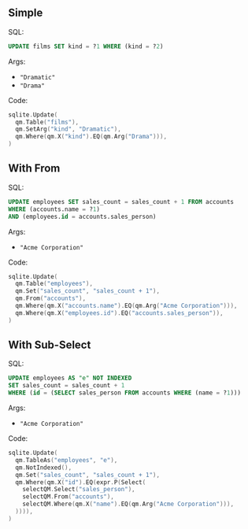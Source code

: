 ## Simple

SQL:

```sql
UPDATE films SET kind = ?1 WHERE (kind = ?2)
```

Args:

* `"Dramatic"`
* `"Drama"`

Code:

```go
sqlite.Update(
  qm.Table("films"),
  qm.SetArg("kind", "Dramatic"),
  qm.Where(qm.X("kind").EQ(qm.Arg("Drama"))),
)
```

## With From

SQL:

```sql
UPDATE employees SET sales_count = sales_count + 1 FROM accounts
WHERE (accounts.name = ?1)
AND (employees.id = accounts.sales_person)
```

Args:

* `"Acme Corporation"`

Code:

```go
sqlite.Update(
  qm.Table("employees"),
  qm.Set("sales_count", "sales_count + 1"),
  qm.From("accounts"),
  qm.Where(qm.X("accounts.name").EQ(qm.Arg("Acme Corporation"))),
  qm.Where(qm.X("employees.id").EQ("accounts.sales_person")),
)
```

## With Sub-Select

SQL:

```sql
UPDATE employees AS "e" NOT INDEXED
SET sales_count = sales_count + 1
WHERE (id = (SELECT sales_person FROM accounts WHERE (name = ?1)))
```

Args:

* `"Acme Corporation"`

Code:

```go
sqlite.Update(
  qm.TableAs("employees", "e"),
  qm.NotIndexed(),
  qm.Set("sales_count", "sales_count + 1"),
  qm.Where(qm.X("id").EQ(expr.P(Select(
    selectQM.Select("sales_person"),
    selectQM.From("accounts"),
    selectQM.Where(qm.X("name").EQ(qm.Arg("Acme Corporation"))),
  )))),
)
```
